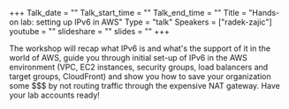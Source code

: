 +++
Talk_date = ""
Talk_start_time = ""
Talk_end_time = ""
Title = "Hands-on lab: setting up IPv6 in AWS"
Type = "talk"
Speakers = ["radek-zajic"]
youtube = ""
slideshare = ""
slides = ""
+++

The workshop will recap what IPv6 is and what's the support of it in the world of AWS, guide you through initial set-up of IPv6 in the AWS environment (VPC, EC2 instances, security groups, load balancers and target groups, CloudFront) and show you how to save your organization some $$$ by not routing traffic through the expensive NAT gateway. Have your lab accounts ready!